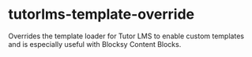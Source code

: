 # tutorlms-template-override
Overrides the template loader for Tutor LMS to enable custom templates and is especially useful with Blocksy Content Blocks.
